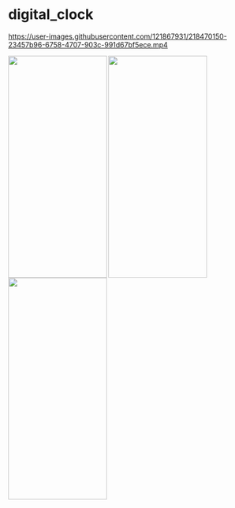 # digital_clock


https://user-images.githubusercontent.com/121867931/218470150-23457b96-6758-4707-903c-991d67bf5ece.mp4


<img align='left' src="https://user-images.githubusercontent.com/121867931/218468175-92d13e8f-7a6a-49b8-99d5-20bbfb5f6d8c.png" width="200" height="450">
<img src="https://user-images.githubusercontent.com/121867931/218468182-05437ebe-7a6b-4835-8827-9577eb7b8d90.png" width="200" height="450">
<img align='left' src="https://user-images.githubusercontent.com/121867931/218468192-1b0639b8-5f7d-48b3-954f-bb3b69972328.png" width="200" height="450">
